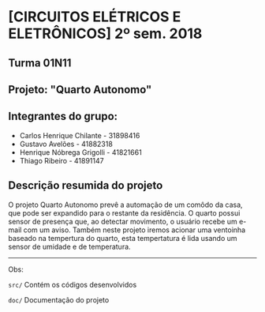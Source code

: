 # [CIRCUITOS ELÉTRICOS E ELETRÔNICOS] 2º sem. 2018

## Turma 01N11
## Projeto: "Quarto Autonomo"
## Integrantes do grupo:

* Carlos Henrique Chilante  - 31898416
* Gustavo Avelões           - 41882318
* Henrique Nóbrega Grigolli - 41821661
* Thiago Ribeiro            - 41891147

## Descrição resumida do projeto

O projeto Quarto Autonomo prevê a automação de um comôdo da casa, que pode ser expandido para o restante da residência. O quarto possui sensor de presença que, ao detectar movimento, o usuário recebe um e-mail com um aviso. Também neste projeto iremos acionar uma ventoinha baseado na tempertura do quarto, esta tempertatura é lida usando um sensor de umidade e de temperatura. 

_______________________________________
Obs:

`src/` Contém os códigos desenvolvidos

`doc/` Documentação do projeto
